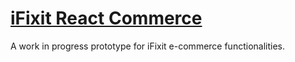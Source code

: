 # [iFixit React Commerce](https://react-commerce.vercel.app)

A work in progress prototype for iFixit e-commerce functionalities.
